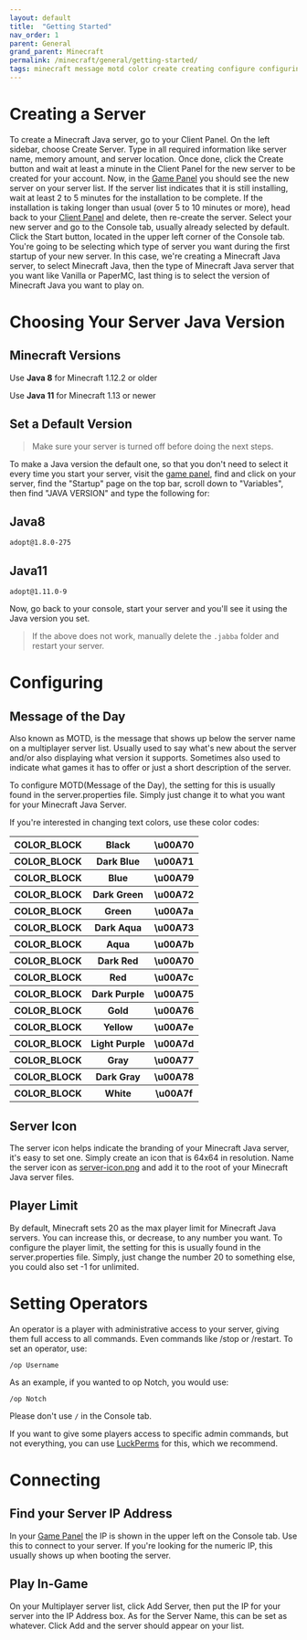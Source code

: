 ```yaml
---
layout: default
title:  "Getting Started"
nav_order: 1
parent: General
grand_parent: Minecraft
permalink: /minecraft/general/getting-started/
tags: minecraft message motd color create creating configure configuring ip address connecting server icon installing
---
```

# Creating a Server
To create a Minecraft Java server, go to your Client Panel. On the left sidebar, choose Create Server. Type in all required information like server name, memory amount, and server location. Once done, click the Create button and wait at least a minute in the Client Panel for the new server to be created for your account. Now, in the [Game Panel](https://panel.falix.gg/) you should see the new server on your server list. If the server list indicates that it is still installing, wait at least 2 to 5 minutes for the installation to be complete. If the installation is taking longer than usual (over 5 to 10 minutes or more), head back to your [Client Panel](https://client.falix.gg/) and delete, then re-create the server. Select your new server and go to the Console tab, usually already selected by default. Click the Start button, located in the upper left corner of the Console tab. You're going to be selecting which type of server you want during the first startup of your new server. In this case, we're creating a Minecraft Java server, to select Minecraft Java, then the type of Minecraft Java server that you want like Vanilla or PaperMC, last thing is to select the version of Minecraft Java you want to play on.

# Choosing Your Server Java Version
<!-- # What is Java? (An explantion for noobs will be added later on) -->
## Minecraft Versions
Use **Java 8** for Minecraft 1.12.2 or older

Use **Java 11** for Minecraft 1.13 or newer

## Set a Default Version
> Make sure your server is turned off before doing the next steps.

To make a Java version the default one, so that you don't need to select it every time you start your server, visit the [game panel](https://panel.falixnodes.net/), find and click on your server, find the "Startup" page on the top bar, scroll down to "Variables", then find "JAVA VERSION" and type the following for:

## Java8
`adopt@1.8.0-275`

## Java11
`adopt@1.11.0-9`

Now, go back to your console, start your server and you'll see it using the Java version you set.

> If the above does not work, manually delete the `.jabba` folder and restart your server.

# Configuring
## Message of the Day
Also known as MOTD, is the message that shows up below the server name on a multiplayer server list. Usually used to say what's new about the server and/or also displaying what version it supports. Sometimes also used to indicate what games it has to offer or just a short description of the server.

To configure MOTD(Message of the Day), the setting for this is usually found in the server.properties file. Simply just change it to what you want for your Minecraft Java Server.

If you're interested in changing text colors, use these color codes:

<table>

<tbody>

<tr>

<th id="black_color">COLOR_BLOCK</th>

<th>Black</th>

<th>\u00A70</th>

</tr>

<tr>

<th id="dark_blue_color">COLOR_BLOCK</th>

<th>Dark Blue</th>

<th>\u00A71</th>

</tr>

<tr>

<th id="blue_color">COLOR_BLOCK</th>

<th>Blue</th>

<th>\u00A79</th>

</tr>

<tr>

<th id="dark_green_color">COLOR_BLOCK</th>

<th>Dark Green</th>

<th>\u00A72</th>

</tr>

<tr>

<th id="green_color">COLOR_BLOCK</th>

<th>Green</th>

<th>\u00A7a</th>

</tr>

<tr>

<th id="dark_aqua_color">COLOR_BLOCK</th>

<th>Dark Aqua</th>

<th>\u00A73</th>

</tr>

<tr>

<th id="aqua_color">COLOR_BLOCK</th>

<th>Aqua</th>

<th>\u00A7b</th>

</tr>

<tr>

<th id="dark_red_color">COLOR_BLOCK</th>

<th>Dark Red</th>

<th>\u00A70</th>

</tr>

<tr>

<th id="red_color">COLOR_BLOCK</th>

<th>Red</th>

<th>\u00A7c</th>

</tr>

<tr>

<th id="dark_purple_color">COLOR_BLOCK</th>

<th>Dark Purple</th>

<th>\u00A75</th>

</tr>

<tr>

<th id="gold_color">COLOR_BLOCK</th>

<th>Gold</th>

<th>\u00A76</th>

</tr>

<tr>

<th id="yellow_color">COLOR_BLOCK</th>

<th>Yellow</th>

<th>\u00A7e</th>

</tr>

<tr>

<th id="light_purple_color">COLOR_BLOCK</th>

<th>Light Purple</th>

<th>\u00A7d</th>

</tr>

<tr>

<th id="gray_color">COLOR_BLOCK</th>

<th>Gray</th>

<th>\u00A77</th>

</tr>

<tr>

<th id="dark_gray_color">COLOR_BLOCK</th>

<th>Dark Gray</th>

<th>\u00A78</th>

</tr>

<tr>

<th id="white_color">COLOR_BLOCK</th>

<th>White</th>

<th>\u00A7f</th>

</tr>

</tbody>

</table>

## Server Icon
The server icon helps indicate the branding of your Minecraft Java server, it's easy to set one. Simply create an icon that is 64x64 in resolution. Name the server icon as <u>server-icon.png</u> and add it to the root of your Minecraft Java server files.

## Player Limit

By default, Minecraft sets 20 as the max player limit for Minecraft Java servers. You can increase this, or decrease, to any number you want. To configure the player limit, the setting for this is usually found in the server.properties file. Simply, just change the number 20 to something else, you could also set -1 for unlimited.

# Setting Operators
An operator is a player with administrative access to your server, giving them full access to all commands. Even commands like /stop or /restart.
To set an operator, use:

```
/op Username
```

As an example, if you wanted to op Notch, you would use:

```
/op Notch
```

Please don't use `/` in the Console tab.

If you want to give some players access to specific admin commands, but not everything, you can use [LuckPerms](https://luckperms.net/) for this, which we recommend.

# Connecting
## Find your Server IP Address
In your [Game Panel](https://panel.falix.gg/) the IP is shown in the upper left on the Console tab. Use this to connect to your server.
If you're looking for the numeric IP, this usually shows up when booting the server.

## Play In-Game
On your Multiplayer server list, click Add Server, then put the IP for your server into the IP Address box. As for the Server Name, this can be set as whatever. Click Add and the server should appear on your list.